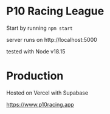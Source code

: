 # P10 Racing League

Start by running 
`npm start`

server runs on http://localhost:5000

tested with Node v18.15

# Production
Hosted on Vercel with Supabase

https://www.p10racing.app

